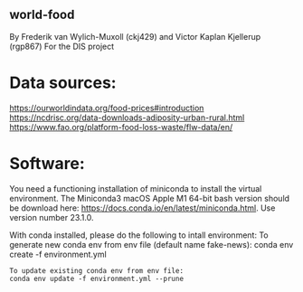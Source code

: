 ## world-food
By Frederik van Wylich-Muxoll (ckj429) and Victor Kaplan Kjellerup (rgp867)
For the DIS project

# Data sources:
https://ourworldindata.org/food-prices#introduction
https://ncdrisc.org/data-downloads-adiposity-urban-rural.html
https://www.fao.org/platform-food-loss-waste/flw-data/en/

# Software:
You need a functioning installation of miniconda to install the virtual environment. The Miniconda3 macOS Apple M1 64-bit bash version should be download here: https://docs.conda.io/en/latest/miniconda.html. Use version number 23.1.0.

With conda installed, please do the following to intall environment:
    To generate new conda env from env file (default name fake-news):
    conda env create -f environment.yml

    To update existing conda env from env file:
    conda env update -f environment.yml --prune